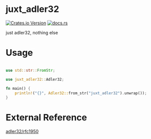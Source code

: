 juxt_adler32
================

[![Crates.io Version](https://img.shields.io/crates/v/juxt_adler32?style=flat)](https://crates.io/crates/juxt_adler32)
[![docs.rs](https://img.shields.io/docsrs/juxt_adler32?style=flat&logo=docsdotrs)](https://docs.rs/juxt_adler32/latest/juxt_adler32/)
<!-- [![Codecov](https://img.shields.io/codecov/c/gh/wolfired/juxt?token=95IHYGJI9H&style=flat&logo=codecov)](https://app.codecov.io/gh/wolfired/juxt) -->

just adler32, nothing else

# Usage

```rust

use std::str::FromStr;

use juxt_adler32::Adler32;

fn main() {
    println!("{}", Adler32::from_str("juxt_adler32").unwrap());
}

```

# External Reference

[adler32/rfc1950](https://www.ietf.org/rfc/rfc1950.txt)
